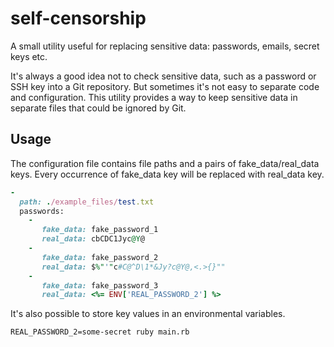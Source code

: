 # self-censorship
A small utility useful for replacing sensitive data: passwords, emails, secret keys etc.

It's always a good idea not to check sensitive data, such as a password or SSH key into a Git repository. But sometimes it's not easy to separate code and configuration. This utility provides
a way to keep sensitive data in separate files that could be ignored by Git.

## Usage
The configuration file contains file paths and a pairs of fake_data/real_data keys. Every occurrence of fake_data key will be replaced with real_data key.
```ruby
-
  path: ./example_files/test.txt
  passwords:
    - 
       fake_data: fake_password_1
       real_data: cbCDC1Jyc@Y@
    -
       fake_data: fake_password_2
       real_data: $%"'"c#C@^D\1*&Jy?c@Y@,<.>{}""
    -
       fake_data: fake_password_3
       real_data: <%= ENV['REAL_PASSWORD_2'] %>
```

It's also possible to store key values in an environmental variables.
```shell
REAL_PASSWORD_2=some-secret ruby main.rb 
```
